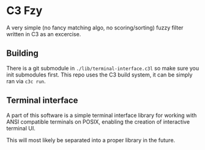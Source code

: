 # C3 Fzy

A very simple (no fancy matching algo, no scoring/sorting) fuzzy filter written in C3 as an excercise.

## Building

There is a git submodule in `./lib/terminal-interface.c3l` so make sure you init submodules first.
This repo uses the C3 build system, it can be simply ran via `c3c run`.

## Terminal interface
A part of this software is a simple terminal interface library for working with ANSI compatible terminals on POSIX, enabling the creation of interactive terminal UI.

This will most likely be separated into a proper library in the future.
